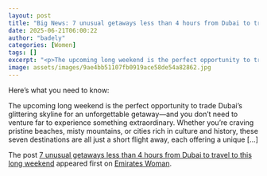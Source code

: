 ```yaml
---
layout: post
title: "Big News: 7 unusual getaways less than 4 hours from Dubai to travel to this long weekend"
date: 2025-06-21T06:00:22
author: "badely"
categories: [Women]
tags: []
excerpt: "<p>The upcoming long weekend is the perfect opportunity to trade Dubai’s glittering skyline for an unforgettable getaway—and you don’t need to venture"
image: assets/images/9ae4bb51107fb0919ace58de54a82862.jpg
---
```


Here’s what you need to know: <p>The upcoming long weekend is the perfect opportunity to trade Dubai’s glittering skyline for an unforgettable getaway—and you don’t need to venture far to experience something extraordinary. Whether you’re craving pristine beaches, misty mountains, or cities rich in culture and history, these seven destinations are all just a short flight away, each offering a unique [&#8230;]</p>
<p>The post <a href="https://emirateswoman.com/getaways-less-than-4-hours-from-dubai/" rel="nofollow">7 unusual getaways less than 4 hours from Dubai to travel to this long weekend</a> appeared first on <a href="https://emirateswoman.com" rel="nofollow">Emirates Woman</a>.</p>


